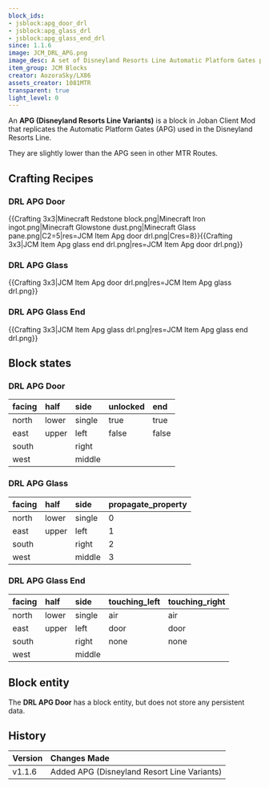 ```yaml
---
block_ids:
- jsblock:apg_door_drl
- jsblock:apg_glass_drl
- jsblock:apg_glass_end_drl
since: 1.1.6
image: JCM_DRL_APG.png
image_desc: A set of Disneyland Resorts Line Automatic Platform Gates placed together
item_group: JCM Blocks
creator: AozoraSky/LX86
assets_creator: 1081MTR
transparent: true
light_level: 0
---
```


An **APG (Disneyland Resorts Line Variants)** is a block in Joban Client Mod that replicates the Automatic Platform Gates (APG) used in the Disneyland Resorts Line.

They are slightly lower than the APG seen in other MTR Routes.

## Crafting Recipes

### DRL APG Door
{{Crafting 3x3|Minecraft Redstone block.png|Minecraft Iron ingot.png|Minecraft Glowstone dust.png|Minecraft Glass pane.png|C2=5|res=JCM Item Apg door drl.png|Cres=8}}{{Crafting 3x3|JCM Item Apg glass end drl.png|res=JCM Item Apg door drl.png}}

### DRL APG Glass
{{Crafting 3x3|JCM Item Apg door drl.png|res=JCM Item Apg glass drl.png}}

### DRL APG Glass End
{{Crafting 3x3|JCM Item Apg glass drl.png|res=JCM Item Apg glass end drl.png}}

## Block states

### DRL APG Door
| facing | half  | side   | unlocked | end   |
|:-------|:------|:-------|:---------|:------|
| north  | lower | single | true     | true  |
| east   | upper | left   | false    | false |
| south  |       | right  |          |       |
| west   |       | middle |          |       |

### DRL APG Glass
| facing | half  | side   | propagate_property |
|:-------|:------|:-------|:-------------------|
| north  | lower | single | 0                  |
| east   | upper | left   | 1                  |
| south  |       | right  | 2                  |
| west   |       | middle | 3                  |

### DRL APG Glass End
| facing | half  | side   | touching_left | touching_right |
|:-------|:------|:-------|:--------------|:---------------|
| north  | lower | single | air           | air            |
| east   | upper | left   | door          | door           |
| south  |       | right  | none          | none           |
| west   |       | middle |               |                |

## Block entity
The **DRL APG Door** has a block entity, but does not store any persistent data.

## History
| Version | Changes Made                                |
|:--------|:--------------------------------------------|
| v1.1.6  | Added APG (Disneyland Resort Line Variants) |
